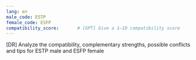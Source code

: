 ```yaml
---
lang: en
male_code: ESTP
female_code: ESFP
compatibility_score:       # [GPT] Give a 1–10 compatibility score
---
```


[DR] Analyze the compatibility, complementary strengths, possible conflicts and tips for ESTP male and ESFP female

